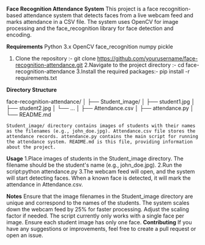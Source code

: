 **Face Recognition Attendance System**
This project is a face recognition-based attendance system that detects faces from a live webcam feed and marks attendance in a CSV file. The system uses OpenCV for image processing and the face_recognition library for face detection and encoding.

**Requirements**
Python 3.x
OpenCV
face_recognition
numpy
pickle

1. Clone the repository :- git clone https://github.com/yourusername/face-recognition-attendance.git
2.Navigate to the project directory :- cd face-recognition-attendance
3.Install the required packages:- pip install -r requirements.txt


**Directory Structure**

face-recognition-attendance/
│
├── Student_image/
│   ├── student1.jpg
│   ├── student2.jpg
│   └── ...
│
├── Attendance.csv
│
├── attendance.py
│
└── README.md


`Student_image/ directory contains images of students with their names as the filenames (e.g., john_doe.jpg).
Attendance.csv file stores the attendance records.
attendance.py contains the main script for running the attendance system.
README.md is this file, providing information about the project.`

**Usage**
1.Place images of students in the Student_image directory. The filename should be the student's name (e.g., john_doe.jpg).
2.Run the script:python attendance.py
3.The webcam feed will open, and the system will start detecting faces. When a known face is detected, it will mark the attendance in Attendance.csv.

**Notes**
Ensure that the image filenames in the Student_image directory are unique and correspond to the names of the students.
The system scales down the webcam feed by 25% for faster processing. Adjust the scaling factor if needed.
The script currently only works with a single face per image. Ensure each student image has only one face.
**Contributing**
If you have any suggestions or improvements, feel free to create a pull request or open an issue.
